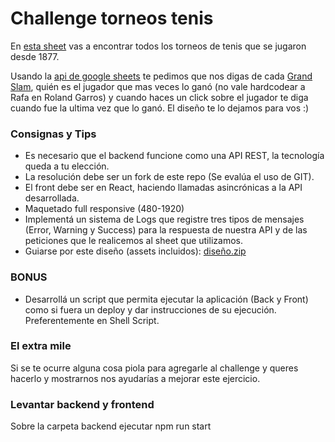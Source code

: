 # Challenge torneos tenis

En [esta sheet](https://docs.google.com/spreadsheets/d/1GZu4w8_NiJS8I1--C-N5O2dPoj_Bv-ojekMRDS2ToMQ/edit#gid=1490274874) vas a encontrar todos los torneos de tenis que se jugaron desde 1877.

Usando la [api de google sheets](https://developers.google.com/sheets/api/) te pedimos que nos digas de cada [Grand Slam](https://es.wikipedia.org/wiki/Grand_Slam_(tenis)), quién es el jugador que mas veces lo ganó (no vale hardcodear a Rafa en Roland Garros) y cuando haces un click sobre el jugador te diga cuando fue la ultima vez que lo ganó.
El diseño te lo dejamos para vos :)


### Consignas y Tips

* Es necesario que el backend funcione como una API REST, la tecnología queda a tu elección.
* La resolución debe ser un fork de este repo (Se evalúa el uso de GIT).
* El front debe ser en React, haciendo llamadas asincrónicas a la API desarrollada.
* Maquetado full responsive (480-1920)
* Implementá un sistema de Logs que registre tres tipos de mensajes (Error, Warning y Success) para la respuesta de nuestra API y de las peticiones que le realicemos al sheet que utilizamos.
* Guiarse por este diseño (assets incluidos): [diseño.zip](https://github.com/NodusCompany/challenge-torneos-tenis/files/8826445/diseno.zip)

### BONUS


* Desarrollá un script que permita ejecutar la aplicación (Back y Front) como si fuera un deploy y dar instrucciones de su ejecución. Preferentemente en Shell Script.

### El extra mile

Si se te ocurre alguna cosa piola para agregarle al challenge y queres hacerlo y mostrarnos nos ayudarías a mejorar este ejercicio.


### Levantar backend y frontend

Sobre la carpeta backend ejecutar npm run start